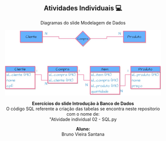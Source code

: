 
<span align="center">

##  Atividades Individuais 💻 

</span>

<p align="center">
  Diagramas do slide Modelagem de Dados
</p>

<div align="center">
<img src="Diagrama.jpg" width="700px" />
</div>
</p>
</p>


<p align="center">
<strong>Exercícios do slide Introdução à Banco de Dados</strong><br />
 O código SQL referente a criação das tabelas se encontra neste repositorio com o nome de:<br />
 "Atividade individual 02 - SQL.py
</p>



</span>

<p align="center">
<strong>Aluno:</strong><br />
Bruno Vieira Santana
  
</p>

